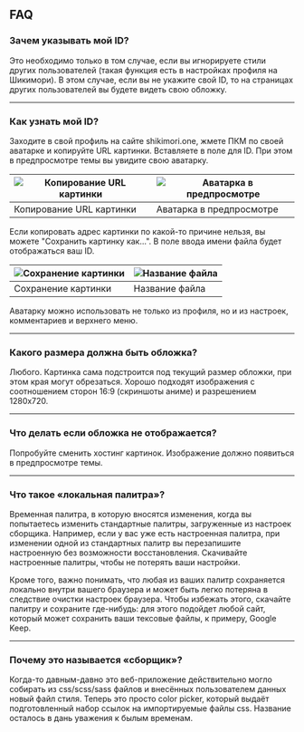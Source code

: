 ## FAQ

### Зачем указывать мой ID?
Это необходимо только в том случае, если вы игнорируете стили других пользователей (такая функция есть в настройках профиля на Шикимори).
В этом случае, если вы не укажите свой ID, то на страницах других пользователей вы будете видеть свою обложку.


----


### Как узнать мой ID?
Заходите в свой профиль на сайте shikimori.one, жмете ПКМ по своей аватарке и копируйте URL картинки. Вставляете в поле для ID.
При этом в предпросмотре темы вы увидите свою аватарку.

![Копирование URL картинки](https://i.imgur.com/90U0aki.jpg) | ![Аватарка в предпросмотре](https://i.imgur.com/4axTIVE.jpg)
------------ | -------------
Копирование URL картинки | Аватарка в предпросмотре

Если копировать адрес картинки по какой-то причине нельзя, вы можете "Сохранить картинку как...". В поле ввода имени файла будет отображаться ваш ID.

![Сохранение картинки](https://i.imgur.com/x8iJTxZ.jpg) | ![Название файла](https://i.imgur.com/mxbEDYN.jpg)
------------ | -------------
Сохранение картинки | Название файла

Аватарку можно использовать не только из профиля, но и из настроек, комментариев и верхнего меню.


----


### Какого размера должна быть обложка?
Любого. Картинка сама подстроится под текущий размер обложки, при этом края могут обрезаться.
Хорошо подходят изображения с соотношением сторон 16:9 (скриншоты аниме) и разрешением 1280x720.


----


### Что делать если обложка не отображается?
Попробуйте сменить хостинг картинок. Изображение должно появиться в предпросмотре темы.


----


### Что такое «локальная палитра»?
Временная палитра, в которую вносятся изменения, когда вы попытаетесь изменить стандартные палитры, загруженные из настроек сборщика.
Например, если у вас уже есть настроенная палитра, при изменении одной из стандартных палитр вы перезапишите настроенную без возможности восстановления.
Скачивайте настроенные палитры, чтобы не потерять ваши настройки.

Кроме того, важно понимать, что любая из ваших палитр сохраняется локально внутри вашего браузера и может быть легко потеряна в следствие очистки настроек браузера.
Чтобы избежать этого, скачайте палитру и сохраните где-нибудь: для этого подойдет любой сайт, который может сохранить ваши тексовые файлы, к примеру, Google Keep.


----


### Почему это называется «сборщик»?
Когда-то давным-давно это веб-приложение действительно могло собирать из css/scss/sass файлов и внесённых пользователем данных новый файл стиля.
Теперь это просто color picker, который выдаёт подготовленный набор ссылок на импортируемые файлы css.
Название осталось в дань уважения к былым временам.
